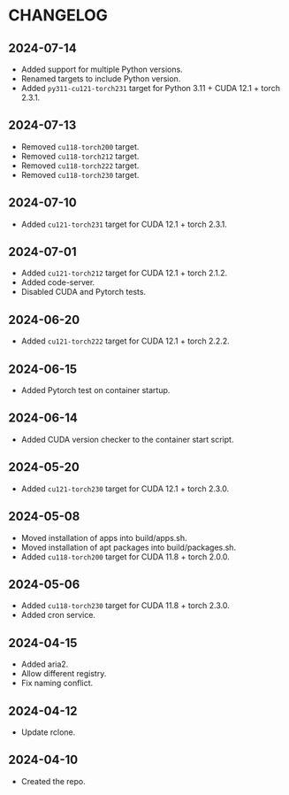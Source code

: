 # CHANGELOG

## 2024-07-14

- Added support for multiple Python versions.
- Renamed targets to include Python version.
- Added `py311-cu121-torch231` target for Python 3.11 + CUDA 12.1 + torch 2.3.1.

## 2024-07-13

- Removed `cu118-torch200` target.
- Removed `cu118-torch212` target.
- Removed `cu118-torch222` target.
- Removed `cu118-torch230` target.

## 2024-07-10

- Added `cu121-torch231` target for CUDA 12.1 + torch 2.3.1.

## 2024-07-01

- Added `cu121-torch212` target for CUDA 12.1 + torch 2.1.2.
- Added code-server.
- Disabled CUDA and Pytorch tests.

## 2024-06-20

- Added `cu121-torch222` target for CUDA 12.1 + torch 2.2.2.

## 2024-06-15

- Added Pytorch test on container startup.

## 2024-06-14

- Added CUDA version checker to the container start script.

## 2024-05-20

- Added `cu121-torch230` target for CUDA 12.1 + torch 2.3.0.

## 2024-05-08

- Moved installation of apps into build/apps.sh.
- Moved installation of apt packages into build/packages.sh.
- Added `cu118-torch200` target for CUDA 11.8 + torch 2.0.0.

## 2024-05-06

- Added `cu118-torch230` target for CUDA 11.8 + torch 2.3.0.
- Added cron service.

## 2024-04-15

- Added aria2.
- Allow different registry.
- Fix naming conflict.

## 2024-04-12

- Update rclone.

## 2024-04-10

- Created the repo.
